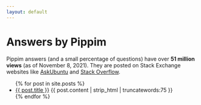 ```yaml
---
layout: default
---
```


# Answers by Pippim

Pippim answers (and a small percentage of questions) have over **51 million views** (as of November 8, 2021). They are posted on Stack Exchange websites like [AskUbuntu](askubuntu.com) and [Stack Overflow](stackoverflow.com).
<ul>
  {% for post in site.posts %}
    <li>
      <a href="{{ post.url }}">{{ post.title }}</a>  
      {{ post.content | strip_html | truncatewords:75 }}
    </li>
  {% endfor %}
</ul>
